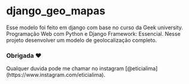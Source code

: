 # django_geo_mapas 
 
<p>Esse modelo foi feito em django com base no curso da Geek university. Programação Web com Python e Django Framework: Essencial. Nesse projeto desenvolver um modelo de geolocalização completo.</p>
   
### Obrigada ❤️
<p>Qualquer duvida pode me chamar no instagram [@eticialima](https://www.instagram.com/eticialima).</p> 
<br> 
 